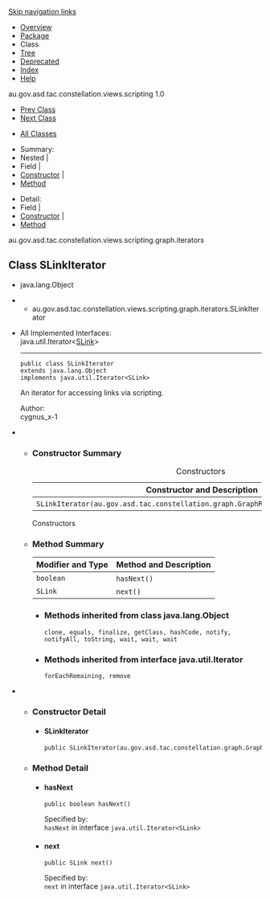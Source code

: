 <div class="topNav">

<span id="navbar.top"></span>

<div class="skipNav">

[Skip navigation links](#skip.navbar.top "Skip navigation links")

</div>

<span id="navbar.top.firstrow"></span>

-   [Overview](../constellation/CoreScriptingView/src/au/gov/asd/tac/constellation/views/scripting/docs/javadoc/overview-summary.md)
-   [Package](../constellation/CoreScriptingView/src/au/gov/asd/tac/constellation/views/scripting/docs/javadoc/graph/iterators/package-summary.md)
-   Class
-   [Tree](../constellation/CoreScriptingView/src/au/gov/asd/tac/constellation/views/scripting/docs/javadoc/graph/iterators/package-tree.md)
-   [Deprecated](../constellation/CoreScriptingView/src/au/gov/asd/tac/constellation/views/scripting/docs/javadoc/deprecated-list.md)
-   [Index](../constellation/CoreScriptingView/src/au/gov/asd/tac/constellation/views/scripting/docs/javadoc/index-all.md)
-   [Help](../constellation/CoreScriptingView/src/au/gov/asd/tac/constellation/views/scripting/docs/javadoc/help-doc.md)

<div class="aboutLanguage">

au.gov.asd.tac.constellation.views.scripting 1.0

</div>

</div>

<div class="subNav">

-   [<span
    class="typeNameLink">Prev Class</span>](../constellation/CoreScriptingView/src/au/gov/asd/tac/constellation/views/scripting/docs/javadoc/graph/iterators/SLinkEdgeIterator.md "class in au.gov.asd.tac.constellation.views.scripting.graph.iterators")
-   [<span
    class="typeNameLink">Next Class</span>](../constellation/CoreScriptingView/src/au/gov/asd/tac/constellation/views/scripting/docs/javadoc/graph/iterators/SLinkTransactionIterator.md "class in au.gov.asd.tac.constellation.views.scripting.graph.iterators")

<!-- -->

-   [All Classes](../constellation/CoreScriptingView/src/au/gov/asd/tac/constellation/views/scripting/docs/javadoc/allclasses-noframe.md)

<div>

</div>

<div>

-   Summary: 
-   Nested | 
-   Field | 
-   [Constructor](#constructor.summary) | 
-   [Method](#method.summary)

<!-- -->

-   Detail: 
-   Field | 
-   [Constructor](#constructor.detail) | 
-   [Method](#method.detail)

</div>

<span id="skip.navbar.top"></span>

</div>

<div class="header">

<div class="subTitle">

au.gov.asd.tac.constellation.views.scripting.graph.iterators

</div>

## Class SLinkIterator

</div>

<div class="contentContainer">

-   java.lang.Object

-   -   au.gov.asd.tac.constellation.views.scripting.graph.iterators.SLinkIterator

<div class="description">

-   All Implemented Interfaces:  
    java.util.Iterator\<[SLink](../constellation/CoreScriptingView/src/au/gov/asd/tac/constellation/views/scripting/docs/javadoc/graph/SLink.md "class in au.gov.asd.tac.constellation.views.scripting.graph")\>

    ------------------------------------------------------------------------

      

        public class SLinkIterator
        extends java.lang.Object
        implements java.util.Iterator<SLink>

    <div class="block">

    An iterator for accessing links via scripting.

    </div>

    <span class="simpleTagLabel">Author:</span>  
    cygnus_x-1

</div>

<div class="summary">

-   -   <span id="constructor.summary"></span>

        ### Constructor Summary

        <table class="memberSummary" data-border="0" data-cellpadding="3" data-cellspacing="0" data-summary="Constructor Summary table, listing constructors, and an explanation">
        <caption><span>Constructors</span><span class="tabEnd"> </span></caption>
        <thead>
        <tr class="header">
        <th class="colOne" scope="col">Constructor and Description</th>
        </tr>
        </thead>
        <tbody>
        <tr class="odd altColor">
        <td class="colOne"><code>SLinkIterator(au.gov.asd.tac.constellation.graph.GraphReadMethods readableGraph)</code> </td>
        </tr>
        </tbody>
        </table>

        Constructors<span class="tabEnd"> </span>

    <!-- -->

    -   <span id="method.summary"></span>

        ### Method Summary

        <table class="memberSummary" data-border="0" data-cellpadding="3" data-cellspacing="0" data-summary="Method Summary table, listing methods, and an explanation">
        <thead>
        <tr class="header">
        <th class="colFirst" scope="col">Modifier and Type</th>
        <th class="colLast" scope="col">Method and Description</th>
        </tr>
        </thead>
        <tbody>
        <tr id="i0" class="odd altColor">
        <td class="colFirst"><code>boolean</code></td>
        <td class="colLast"><code>hasNext()</code> </td>
        </tr>
        <tr id="i1" class="even rowColor">
        <td class="colFirst"><code>SLink</code></td>
        <td class="colLast"><code>next()</code> </td>
        </tr>
        </tbody>
        </table>

        -   <span
            id="methods.inherited.from.class.java.lang.Object"></span>

            ### Methods inherited from class java.lang.Object

            `clone, equals, finalize, getClass, hashCode, notify, notifyAll, toString, wait, wait, wait`

        <!-- -->

        -   <span
            id="methods.inherited.from.class.java.util.Iterator"></span>

            ### Methods inherited from interface java.util.Iterator

            `forEachRemaining, remove`

</div>

<div class="details">

-   -   <span id="constructor.detail"></span>

        ### Constructor Detail

        <span
        id="SLinkIterator-au.gov.asd.tac.constellation.graph.GraphReadMethods-"></span>

        -   #### SLinkIterator

                public SLinkIterator(au.gov.asd.tac.constellation.graph.GraphReadMethods readableGraph)

    <!-- -->

    -   <span id="method.detail"></span>

        ### Method Detail

        <span id="hasNext--"></span>

        -   #### hasNext

                public boolean hasNext()

            <span class="overrideSpecifyLabel">Specified by:</span>  
            `hasNext` in interface `java.util.Iterator<SLink>`

        <span id="next--"></span>

        -   #### next

                public SLink next()

            <span class="overrideSpecifyLabel">Specified by:</span>  
            `next` in interface `java.util.Iterator<SLink>`

</div>

</div>

